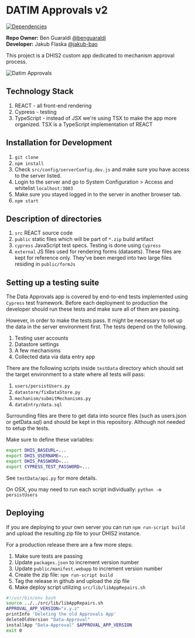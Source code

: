 # DATIM Approvals v2

[![Dependencies](https://david-dm.org/pepfar-datim/datim-approvals.svg)](https://david-dm.org/pepfar-datim/datim-approvals)

**Repo Owner:** Ben Guaraldi [@benguaraldi](https://github.com/benguaraldi)  
**Developer:** Jakub Flaska [@jakub-bao](https://github.com/jakub-bao)

This project is a DHIS2 custom app dedicated to mechanism approval process.

![Datim Approvals](https://github.com/pepfar-datim/datim-approvals/raw/master/help/approvals.png)


## Technology Stack
1. REACT - all front-end rendering
2. Cypress - testing
3. TypeScript - instead of JSX we're using TSX to make the app more organized. TSX is a TypeScript implementation of REACT

## Installation for Development

1. `git clone`
2. `npm install`
3. Check `src/config/serverConfig.dev.js` and make sure you have access to the server listed.
4. Login to the server and go to System Configuration > Access and whitelist `localhost:3003`
5. Make sure you stayed logged in to the server in another browser tab.
6. `npm start`

## Description of directories

1. `src` REACT source code
2. `public` static files which will be part of `*.zip` build artifact
3. `cypress` JavaScript test specs. Testing is done using `Cypress`
4. `external` JS files used for rendering forms (datasets). These files are kept for reference only. They've been merged into two large files residing in `public/formJs`

## Setting up a testing suite
The Data Approvals app is covered by end-to-end tests implemented using `Cypress` test framework.
Before each deployment to production the developer should run these tests and make sure all of them are passing.

However, in order to make the tests pass. It might be necessary to set up the data in the server environment first.
The tests depend on the following.

1. Testing user accounts
2. Datastore settings
3. A few mechanisms
4. Collected data via data entry app

There are the following scripts inside `testData` directory which should set the target environment to a state where all tests will pass:

1. `users/persistUsers.py` 
2. `datastore/fixDataStore.py`
3. `mechanism/submitMechanisms.py`
4. `dataEntry/data.sql`

Surrounding files are there to get data into source files (such as users.json or getData.sql) and should be kept in this repository. Although not needed to setup the tests.

Make sure to define these variables: 

```sh
export DHIS_BASEURL=...
export DHIS_USERNAME=...
export DHIS_PASSWORD=...
export CYPRESS_TEST_PASSWORD=...
```

See `testData/api.py` for more details.

On OSX, you may need to run each script individually: `python -m persistUsers`

## Deploying
If you are deploying to your own server you can run `npm run-script build` and upload the resulting zip file to your DHIS2 instance.

For a production release there are a few more steps:

1. Make sure tests are passing
2. Update `packages.json` to increment version number
3. Update `public/manifest.webapp` to increment version number
4. Create the zip file: `npm run-script build`
5. Tag the release in github and upload the zip file
6. Make deploy script utilizing `src/lib/libAppRepairs.sh`

```sh
#!/usr/bin/env bash
source ../../src/lib/libAppRepairs.sh
APPROVAL_APP_VERSION="x.y.z"
printInfo 'Deleting the old Approvals App'
deleteOldVersion "Data-Approval"
installApp "Data-Approval" $APPROVAL_APP_VERSION
exit 0
```
